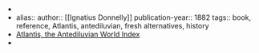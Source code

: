 -
- alias::
  author:: [[Ignatius Donnelly]] 
  publication-year:: 1882
  tags:: book, reference, Atlantis, antediluvian, fresh alternatives, history
- [Atlantis, the Antediluvian World Index](https://www.sacred-texts.com/atl/ataw/index.htm)
-